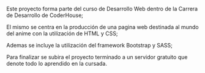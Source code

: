 Este proyecto forma parte del curso de Desarrollo Web dentro de la Carrera de Desarrollo de CoderHouse;

El mismo se centra en la producción de una pagina web destinada al mundo del anime con la utilización de HTML y CSS;

Ademas se incluye la utilización del framework Bootstrap y SASS;

Para finalizar se subira el proyecto terminado a un servidor gratuito que denote todo lo aprendido en la cursada.
